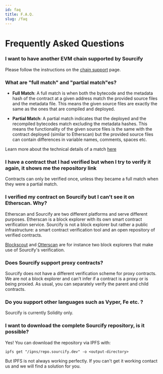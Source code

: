 ```yaml
---
id: faq
title: F.A.Q.
slug: /faq
---
```


# Frequently Asked Questions

### I want to have another EVM chain supported by Sourcify

Please follow the instructions on the [chain support](/docs/chain-support) page.

### What are "full match" and "partial match"es?

- **Full Match**: A full match is when both the bytecode and the metadata hash of the contract at a given address match the provided source files and the metadata file. This means the given source files are exactly the same as the ones that are compiled and deployed.

- **Partial Match**: A partial match indicates that the deployed and the recompiled bytecodes match excluding the metadata hashes. This means the functionality of the given source files is the same with the contract deployed (similar to Etherscan) but the provided source files can contain differences in variable names, comments, spaces etc.

Learn more about the technical details of a match [here](/docs/full-vs-partial-match)

### I have a contract that I had verified but when I try to verify it again, it shows me the repository link

Contracts can only be verified once, unless they became a full match when they were a partial match.

### I verified my contract on Sourcify but I can't see it on Etherscan. Why?

Etherscan and Sourcify are two different platforms and serve different purposes. Etherscan is a block explorer with its own smart contract verification service. Sourcify is not a block explorer but rather a public infrastructure: a smart contract verification tool and an open repository of verified contracts.

[Blockscout](https://docs.blockscout.com/for-users/verifying-a-smart-contract/contracts-verification-via-sourcify) and [Otterscan](https://twitter.com/wmitsuda/status/1444789707540414466) are for instance two block explorers that make use of Sourcify's verification.

### Does Sourcify support proxy contracts?

Sourcify does not have a different verification scheme for proxy contracts. We are not a block explorer and can't infer if a contract is a proxy or is being proxied. As usual, you can separately verify the parent and child contracts.

### Do you support other languages such as Vyper, Fe etc. ?

Sourcify is currently Solidity only.

### I want to download the complete Sourcify repository, is it possible?

Yes! You can download the repository via IPFS with:

```
ipfs get "/ipns/repo.sourcify.dev" -o <output-directory>
```

But IPFS is not always working perfectly. If you can't get it working contact us and we will find a solution for you.
